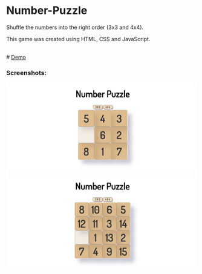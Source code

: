# Number-Puzzle

Shuffle the numbers into the right order (3x3 and 4x4).

This game was created using HTML, CSS and JavaScript.

<br>
# <a href="https://izuzie.github.io/Number-Puzzle/" target="_blank">Demo</a>

### Screenshots:
<img src="num3x3.png" alt="3x3">
<img src="num4x4.png" alt="4x4">
